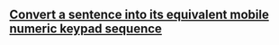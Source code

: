 ## [Convert a sentence into its equivalent mobile numeric keypad sequence](https://www.geeksforgeeks.org/convert-sentence-equivalent-mobile-numeric-keypad-sequence/)